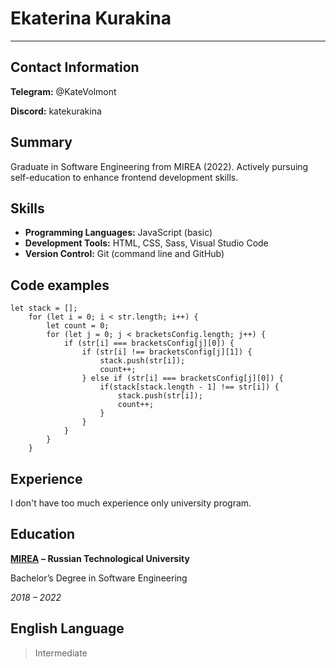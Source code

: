 # Ekaterina Kurakina
***
## Contact Information
**Telegram:** @KateVolmont  

**Discord:** katekurakina

## Summary
Graduate in Software Engineering from MIREA (2022). Аctively pursuing self-education to enhance frontend development skills.

## Skills
* **Programming Languages:** JavaScript (basic)
* **Development Tools:** HTML, CSS, Sass, Visual Studio Code 
* **Version Control:** Git (command line and GitHub)


## Code examples
```
let stack = [];
    for (let i = 0; i < str.length; i++) {
        let count = 0;
        for (let j = 0; j < bracketsConfig.length; j++) {
            if (str[i] === bracketsConfig[j][0]) {
                if (str[i] !== bracketsConfig[j][1]) {
                    stack.push(str[i]);
                    count++;
                } else if (str[i] === bracketsConfig[j][0]) {
                    if(stack[stack.length - 1] !== str[i]) {
                        stack.push(str[i]);
                        count++;
                    }
                }
            }
        }
    }    
```

## Experience
I don't have too much experience only university program.

## Education
[**MIREA**](https://www.mirea.ru/) **– Russian Technological University**

Bachelor’s Degree in Software Engineering

*2018 – 2022*

## English Language
> Intermediate 
